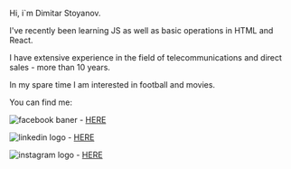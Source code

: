 Hi, i`m Dimitar Stoyanov.

I've recently been learning JS as well as basic operations in HTML and React.

I have extensive experience in the field of telecommunications and direct sales - more than 10 years.

In my spare time I am interested in football and movies.

You can find me:

![facebook baner](https://github.com/DimityrStoyanov/DimityrStoyanov/assets/145485036/499e4771-5814-4209-affa-b489c4f3a318) - [HERE](https://www.facebook.com/dimityr.stoyanov.9)

![linkedin logo](https://github.com/DimityrStoyanov/DimityrStoyanov/assets/145485036/e5f4f6a3-2a8e-417a-a325-7371d7197ca7) - [HERE](https://www.linkedin.com/in/dimitar-stoyanov-688b0121a/)

![instagram logo](https://github.com/DimityrStoyanov/DimityrStoyanov/assets/145485036/8d6c4d22-d68f-4d64-b6a2-8f17e7daa655) - [HERE](https://www.instagram.com/dimityrstoyanov/?hl=bg)


